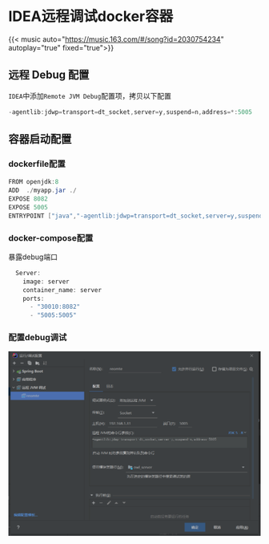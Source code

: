 # IDEA远程调试docker容器


{{< music auto="https://music.163.com/#/song?id=2030754234"  autoplay="true" fixed="true">}}

## 远程 Debug 配置

`IDEA`中添加`Remote JVM Debug`配置项，拷贝以下配置

```java
-agentlib:jdwp=transport=dt_socket,server=y,suspend=n,address=*:5005
```



## 容器启动配置

### dockerfile配置

```java
FROM openjdk:8
ADD  ./myapp.jar ./
EXPOSE 8082
EXPOSE 5005
ENTRYPOINT ["java","-agentlib:jdwp=transport=dt_socket,server=y,suspend=n,address=5005","-jar","myapp.jar","--spring.profiles.active=prod"]

```

### docker-compose配置

暴露debug端口

```java
  Server:
    image: server
    container_name: server
    ports:
      - "30010:8082"
      - "5005:5005"
```

### 配置debug调试

<img src="/images/1701158568740.png" >

### 
